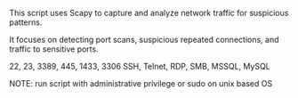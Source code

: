 This script uses Scapy to capture and analyze network traffic for suspicious patterns. 

It focuses on detecting port scans, suspicious repeated connections, and traffic to sensitive ports.

22, 23, 3389, 445, 1433, 3306
SSH, Telnet, RDP, SMB, MSSQL, MySQL

NOTE: run script with administrative privilege or sudo on unix based OS
